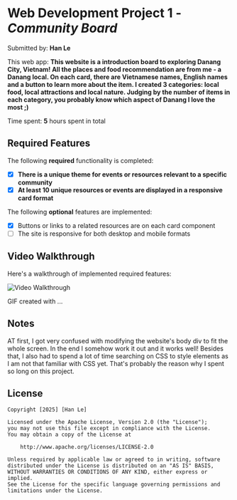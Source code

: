 # Web Development Project 1 - *Community Board*

Submitted by: **Han Le**

This web app: **This website is a introduction board to exploring Danang City, Vietnam! All the places and food recommendation are from me - a Danang local. On each card, there are Vietnamese names, English names and a button to learn more about the item. I created 3 categories: local food, local attractions and local nature. Judging by the number of items in each category, you probably know which aspect of Danang I love the most ;)**

Time spent: **5** hours spent in total

## Required Features

The following **required** functionality is completed:

- [x] **There is a unique theme for events or resources relevant to a specific community**
- [x] **At least 10 unique resources or events are displayed in a responsive card format**

The following **optional** features are implemented:

- [x] Buttons or links to a related resources are on each card component
- [ ] The site is responsive for both desktop and mobile formats

## Video Walkthrough

Here's a walkthrough of implemented required features:

<img src='http://i.imgur.com/link/to/your/gif/file.gif' title='Video Walkthrough' width='' alt='Video Walkthrough' />

<!-- Replace this with whatever GIF tool you used! -->
GIF created with ...  
<!-- Recommended tools:
[Kap](https://getkap.co/) for macOS
[ScreenToGif](https://www.screentogif.com/) for Windows
[peek](https://github.com/phw/peek) for Linux. -->

## Notes

AT first, I got very confused with modifying the website's body div to fit the whole screen. In the end I somehow work it out and it works well! Besides that, I also had to spend a lot of time searching on CSS to style elements as I am not that familiar with CSS yet. That's probably the reason why I spent so long on this project.

## License

    Copyright [2025] [Han Le]

    Licensed under the Apache License, Version 2.0 (the "License");
    you may not use this file except in compliance with the License.
    You may obtain a copy of the License at

        http://www.apache.org/licenses/LICENSE-2.0

    Unless required by applicable law or agreed to in writing, software
    distributed under the License is distributed on an "AS IS" BASIS,
    WITHOUT WARRANTIES OR CONDITIONS OF ANY KIND, either express or implied.
    See the License for the specific language governing permissions and
    limitations under the License.
